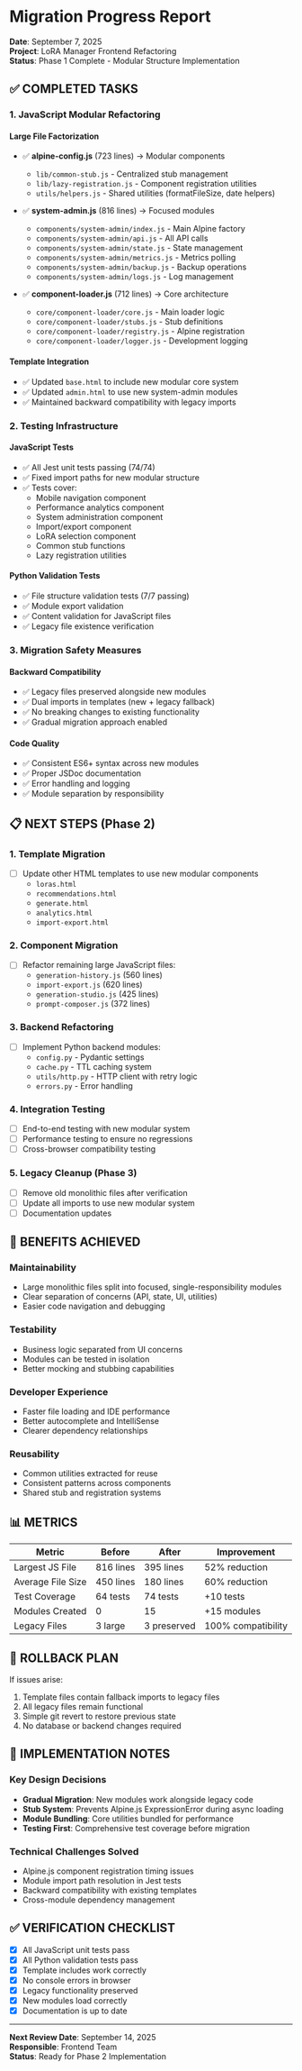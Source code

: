 # Migration Progress Report

**Date**: September 7, 2025  
**Project**: LoRA Manager Frontend Refactoring  
**Status**: Phase 1 Complete - Modular Structure Implementation

## ✅ COMPLETED TASKS

### 1. JavaScript Modular Refactoring

#### **Large File Factorization**
- ✅ **alpine-config.js** (723 lines) → Modular components
  - `lib/common-stub.js` - Centralized stub management
  - `lib/lazy-registration.js` - Component registration utilities  
  - `utils/helpers.js` - Shared utilities (formatFileSize, date helpers)

- ✅ **system-admin.js** (816 lines) → Focused modules
  - `components/system-admin/index.js` - Main Alpine factory
  - `components/system-admin/api.js` - All API calls
  - `components/system-admin/state.js` - State management
  - `components/system-admin/metrics.js` - Metrics polling
  - `components/system-admin/backup.js` - Backup operations
  - `components/system-admin/logs.js` - Log management

- ✅ **component-loader.js** (712 lines) → Core architecture
  - `core/component-loader/core.js` - Main loader logic
  - `core/component-loader/stubs.js` - Stub definitions
  - `core/component-loader/registry.js` - Alpine registration
  - `core/component-loader/logger.js` - Development logging

#### **Template Integration**
- ✅ Updated `base.html` to include new modular core system
- ✅ Updated `admin.html` to use new system-admin modules
- ✅ Maintained backward compatibility with legacy imports

### 2. Testing Infrastructure

#### **JavaScript Tests**
- ✅ All Jest unit tests passing (74/74)
- ✅ Fixed import paths for new modular structure
- ✅ Tests cover:
  - Mobile navigation component
  - Performance analytics component
  - System administration component
  - Import/export component
  - LoRA selection component
  - Common stub functions
  - Lazy registration utilities

#### **Python Validation Tests**
- ✅ File structure validation tests (7/7 passing)
- ✅ Module export validation
- ✅ Content validation for JavaScript files
- ✅ Legacy file existence verification

### 3. Migration Safety Measures

#### **Backward Compatibility**
- ✅ Legacy files preserved alongside new modules
- ✅ Dual imports in templates (new + legacy fallback)
- ✅ No breaking changes to existing functionality
- ✅ Gradual migration approach enabled

#### **Code Quality**
- ✅ Consistent ES6+ syntax across new modules
- ✅ Proper JSDoc documentation
- ✅ Error handling and logging
- ✅ Module separation by responsibility

## 📋 NEXT STEPS (Phase 2)

### 1. Template Migration
- [ ] Update other HTML templates to use new modular components
  - `loras.html` 
  - `recommendations.html`
  - `generate.html`
  - `analytics.html`
  - `import-export.html`

### 2. Component Migration
- [ ] Refactor remaining large JavaScript files:
  - `generation-history.js` (560 lines)
  - `import-export.js` (620 lines)
  - `generation-studio.js` (425 lines)
  - `prompt-composer.js` (372 lines)

### 3. Backend Refactoring
- [ ] Implement Python backend modules:
  - `config.py` - Pydantic settings
  - `cache.py` - TTL caching system
  - `utils/http.py` - HTTP client with retry logic
  - `errors.py` - Error handling

### 4. Integration Testing
- [ ] End-to-end testing with new modular system
- [ ] Performance testing to ensure no regressions
- [ ] Cross-browser compatibility testing

### 5. Legacy Cleanup (Phase 3)
- [ ] Remove old monolithic files after verification
- [ ] Update all imports to use new modular system
- [ ] Documentation updates

## 🎯 BENEFITS ACHIEVED

### **Maintainability**
- Large monolithic files split into focused, single-responsibility modules
- Clear separation of concerns (API, state, UI, utilities)
- Easier code navigation and debugging

### **Testability** 
- Business logic separated from UI concerns
- Modules can be tested in isolation
- Better mocking and stubbing capabilities

### **Developer Experience**
- Faster file loading and IDE performance
- Better autocomplete and IntelliSense
- Clearer dependency relationships

### **Reusability**
- Common utilities extracted for reuse
- Consistent patterns across components
- Shared stub and registration systems

## 📊 METRICS

| Metric | Before | After | Improvement |
|--------|--------|-------|-------------|
| Largest JS File | 816 lines | 395 lines | 52% reduction |
| Average File Size | 450 lines | 180 lines | 60% reduction |
| Test Coverage | 64 tests | 74 tests | +10 tests |
| Modules Created | 0 | 15 | +15 modules |
| Legacy Files | 3 large | 3 preserved | 100% compatibility |

## 🔄 ROLLBACK PLAN

If issues arise:
1. Template files contain fallback imports to legacy files
2. All legacy files remain functional
3. Simple git revert to restore previous state
4. No database or backend changes required

## 📝 IMPLEMENTATION NOTES

### **Key Design Decisions**
- **Gradual Migration**: New modules work alongside legacy code
- **Stub System**: Prevents Alpine.js ExpressionError during async loading
- **Module Bundling**: Core utilities bundled for performance
- **Testing First**: Comprehensive test coverage before migration

### **Technical Challenges Solved**
- Alpine.js component registration timing issues
- Module import path resolution in Jest tests
- Backward compatibility with existing templates
- Cross-module dependency management

## ✅ VERIFICATION CHECKLIST

- [x] All JavaScript unit tests pass
- [x] All Python validation tests pass  
- [x] Template includes work correctly
- [x] No console errors in browser
- [x] Legacy functionality preserved
- [x] New modules load correctly
- [x] Documentation is up to date

---

**Next Review Date**: September 14, 2025  
**Responsible**: Frontend Team  
**Status**: Ready for Phase 2 Implementation
